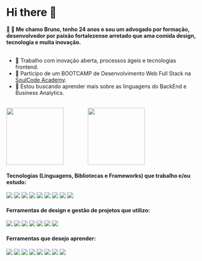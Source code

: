 <h1>Hi there 👋</h1>

<div>
 <strong> 🌵 🤖  Me chamo Bruno, tenho 24 anos e sou um advogado por formação, desenvolvedor por paixão  fortalezense arretado que ama comida design, tecnologia e muita inovação.</strong>
</div> <br>


- 🔭 Trabalho com inovação aberta, processos ágeis e tecnologias frontend.
- 🌱 Participo de um BOOTCAMP de Desenvolvimento Web Full Stack na <a href="https://www.instagram.com/soulcodeacademy/">SoulCode Academy</a>.
- 🤔 Estou buscando aprender mais sobre as linguagens do BackEnd e Business Analytics.

<br> 

<div style="display: flex;">
<img src="https://github-readme-stats.vercel.app/api?username=brumsilva&show_icons=true&theme=dark" height="150rem" style="margin-right:4rem;">
<img src="https://github-readme-stats.vercel.app/api/top-langs/?username=anuraghazra&layout=compact&theme=dark" height="150rem">
</div>

<div>
 <h4> Tecnologias (Linguagens, Bibliotecas e Frameworks) que trabalho e/ou estudo:</h4>
 <span> <img src="https://img.shields.io/badge/html5-%23E34F26.svg?style=for-the-badge&logo=html5&logoColor=white"> </span>
 <span> <img src="https://img.shields.io/badge/css3-%231572B6.svg?style=for-the-badge&logo=css3&logoColor=white"> </span>
 <span> <img src="https://img.shields.io/badge/javascript-%23323330.svg?style=for-the-badge&logo=javascript&logoColor=%23F7DF1E"> </span>
 <span> <img src="https://img.shields.io/badge/jquery-%230769AD.svg?style=for-the-badge&logo=jquery&logoColor=white"> </span>
 <span> <img src="https://img.shields.io/badge/firebase-%23039BE5.svg?style=for-the-badge&logo=firebase"> </span>
 <span> <img src="https://img.shields.io/badge/node.js-6DA55F?style=for-the-badge&logo=node.js&logoColor=white"> </span>
 <span> <img src="https://img.shields.io/badge/SASS-hotpink.svg?style=for-the-badge&logo=SASS&logoColor=white"> </span>
 <span> <img src="https://img.shields.io/badge/bootstrap-%23563D7C.svg?style=for-the-badge&logo=bootstrap&logoColor=white"> </span>
 <span> <img src="https://img.shields.io/badge/angular-%23DD0031.svg?style=for-the-badge&logo=angular&logoColor=white"> </span>
</div>

<div>
 <h4> Ferramentas de design e gestão de projetos que utilizo:</h4>
 <span> <img src="https://img.shields.io/badge/adobeillustrator-%23FF9A00.svg?style=for-the-badge&logo=adobeillustrator&logoColor=white"> </span>
 <span> <img src="https://img.shields.io/badge/adobephotoshop-%2331A8FF.svg?style=for-the-badge&logo=adobephotoshop&logoColor=white"> </span>
 <span> <img src="https://img.shields.io/badge/figma-%23F24E1E.svg?style=for-the-badge&logo=figma&logoColor=white"> </span>
 <span> <img src="https://img.shields.io/badge/Canva-%2300C4CC.svg?style=for-the-badge&logo=Canva&logoColor=white"> </span>
 <span> <img src="https://img.shields.io/badge/Trello-%23026AA7.svg?style=for-the-badge&logo=Trello&logoColor=white"> </span>
 <span> <img src="https://img.shields.io/badge/Notion-%23000000.svg?style=for-the-badge&logo=notion&logoColor=white"> </span>
 <span> <img src="https://img.shields.io/badge/jira-%230A0FFF.svg?style=for-the-badge&logo=jira&logoColor=white"> </span>
</div>

<div>
 <h4> Ferramentas que desejo aprender:</h4>
 <span> <img src="https://img.shields.io/badge/react-%2320232a.svg?style=for-the-badge&logo=react&logoColor=%2361DAFB"> </span>
 <span> <img src="https://img.shields.io/badge/vuejs-%2335495e.svg?style=for-the-badge&logo=vuedotjs&logoColor=%234FC08D"> </span>
 <span> <img src="https://img.shields.io/badge/tailwindcss-%2338B2AC.svg?style=for-the-badge&logo=tailwind-css&logoColor=white"> </span>
 <span> <img src="https://img.shields.io/badge/python-3670A0?style=for-the-badge&logo=python&logoColor=ffdd54"> </span>
 <span> <img src="https://img.shields.io/badge/svelte-%23f1413d.svg?style=for-the-badge&logo=svelte&logoColor=white"> </span>
 <span> <img src="https://img.shields.io/badge/Electron-191970?style=for-the-badge&logo=Electron&logoColor=white"> </span>
 <span> <img src="https://img.shields.io/badge/Flutter-%2302569B.svg?style=for-the-badge&logo=Flutter&logoColor=white"> </span>
 <span> <img src="https://img.shields.io/badge/dart-%230175C2.svg?style=for-the-badge&logo=dart&logoColor=white"> </span>
</div>
